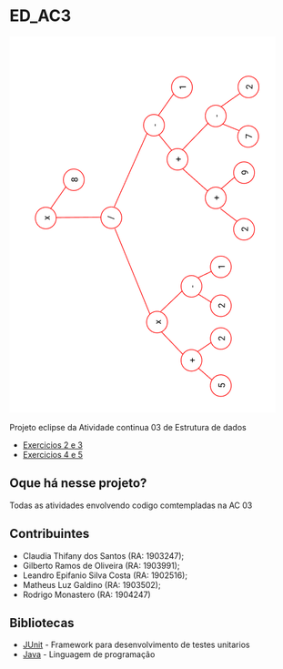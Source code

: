 # ED_AC3

![Exercicio_6](https://raw.githubusercontent.com/ginyusquad/ED_AC3/main/AC3_Ex6.png)

 Projeto eclipse da Atividade continua 03 de Estrutura de dados
  * [Exercicios 2 e 3](https://github.com/ginyusquad/ED_AC3/tree/main/src/ex2_3)
  * [Exercicios 4 e 5](https://github.com/ginyusquad/ED_AC3/tree/main/src/ex4_5)

## Oque há nesse projeto?
  
  Todas as atividades envolvendo codigo comtempladas na AC 03 
  
## Contribuintes

* Claudia Thifany dos Santos (RA: 1903247);
* Gilberto Ramos de Oliveira (RA: 1903991);
* Leandro Epifanio Silva Costa (RA: 1902516);
* Matheus Luz Galdino (RA: 1903502);
* Rodrigo Monastero (RA: 1904247)

## Bibliotecas

* [JUnit](https://junit.org/junit5/) - Framework para desenvolvimento de testes unitarios
* [Java](https://openjdk.java.net/) - Linguagem de programação 
